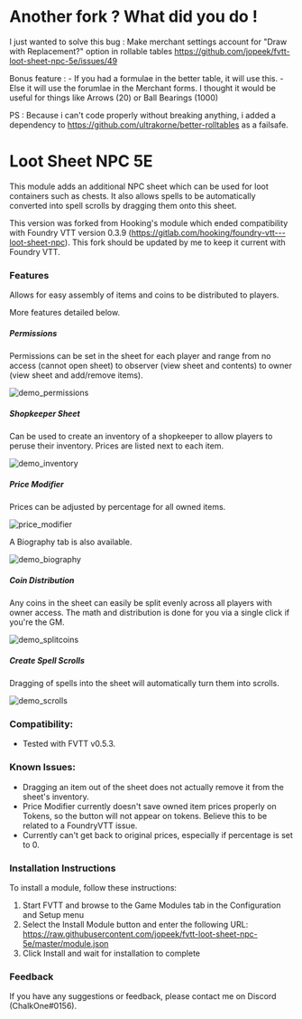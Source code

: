 # Another fork ? What did you do !

I just wanted to solve this bug : Make merchant settings account for "Draw with Replacement?" option in rollable tables https://github.com/jopeek/fvtt-loot-sheet-npc-5e/issues/49

Bonus feature :
    - If you had a formulae in the better table, it will use this. 
    - Else it will use the forumlae in the Merchant forms.
I thought it would be useful for things like Arrows (20) or Ball Bearings (1000)

PS : Because i can't code properly without breaking anything, i added a dependency to https://github.com/ultrakorne/better-rolltables as a failsafe.

# Loot Sheet NPC 5E

This module adds an additional NPC sheet which can be used for loot containers such as chests. It also allows spells to be automatically converted into spell scrolls by dragging them onto this sheet. 

This version was forked from Hooking's module which ended compatibility with Foundry VTT version 0.3.9 (https://gitlab.com/hooking/foundry-vtt---loot-sheet-npc). This fork should be updated by me to keep it current with Foundry VTT.

### Features

Allows for easy assembly of items and coins to be distributed to players.

More features detailed below.

##### Permissions
Permissions can be set in the sheet for each player and range from no access (cannot open sheet) to observer (view sheet and contents) to owner (view sheet and add/remove items).

![demo_permissions](https://thumbs.gfycat.com/CaringWildKoi-size_restricted.gif)

##### Shopkeeper Sheet
Can be used to create an inventory of a shopkeeper to allow players to peruse their inventory. Prices are listed next to each item.

![demo_inventory](https://raw.githubusercontent.com/jopeek/fvtt-loot-sheet-npc-5e/master/images/demo_inventory.jpg)

##### Price Modifier
Prices can be adjusted by percentage for all owned items.

![price_modifier](https://thumbs.gfycat.com/WelloffFortunateInganue-size_restricted.gif)

A Biography tab is also available.

![demo_biography](https://raw.githubusercontent.com/jopeek/fvtt-loot-sheet-npc-5e/master/images/demo_biography.jpg)

##### Coin Distribution
Any coins in the sheet can easily be split evenly across all players with owner access. The math and distribution is done for you via a single click if you're the GM.

![demo_splitcoins](https://thumbs.gfycat.com/ElementaryDependentGalapagosdove-size_restricted.gif)

##### Create Spell Scrolls
Dragging of spells into the sheet will automatically turn them into scrolls.

![demo_scrolls](https://thumbs.gfycat.com/LividAccurateFluke-size_restricted.gif)

### Compatibility:
- Tested with FVTT v0.5.3.

### Known Issues:
- Dragging an item out of the sheet does not actually remove it from the sheet's inventory.
- Price Modifier currently doesn't save owned item prices properly on Tokens, so the button will not appear on tokens. Believe this to be related to a FoundryVTT issue. 
- Currently can't get back to original prices, especially if percentage is set to 0.

### Installation Instructions

To install a module, follow these instructions:

1. Start FVTT and browse to the Game Modules tab in the Configuration and Setup menu
2. Select the Install Module button and enter the following URL: https://raw.githubusercontent.com/jopeek/fvtt-loot-sheet-npc-5e/master/module.json
3. Click Install and wait for installation to complete 

### Feedback

If you have any suggestions or feedback, please contact me on Discord (ChalkOne#0156).